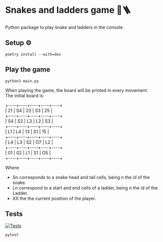 # Snakes and ladders game 🐍🪜

Python package to play snake and ladders in the console.

## Setup ⚙️

   ```console
   poetry install --with=dev
   ```

## Play the game

   ```console
   python3 main.py
   ```
When playing the game, the board will be printed in every movement.  
The initial board is:

+----+----+----+----+----+  
| 21 | S4 | 23 | S3 | 25 |  
+----+----+----+----+----+  
| S4 | S2 | L3 | L2 | S3 |  
+----+----+----+----+----+  
| L1 | L4 | 13 | S1 | 15 |  
+----+----+----+----+----+  
| L4 | L3 | S2 | O7 | L2 |  
+----+----+----+----+----+  
| 01 | 02 | L1 | S1 | O5 |  
+----+----+----+----+----+  

Where:
- Sn corresponds to a snake head and tail cells, being n the id of the snake.
- Ln correspond to a start and end cells of a ladder, being n the id of the Ladder.
- XX the the current position of the player.

## Tests
[![Tests](https://github.com/alejandropr5/snakes-ladders-game/actions/workflows/test.yaml/badge.svg)](https://github.com/alejandropr5/snakes-ladders-game/actions/workflows/test.yaml)

   ```console
   pytest
   ```
